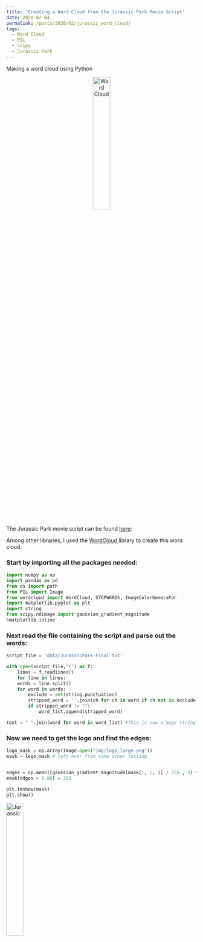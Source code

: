```yaml
---
title: 'Creating a Word Cloud from the Jurassic Park Movie Script'
date: 2020-02-04
permalink: /posts/2020/02/jurassic_word_cloud/
tags:
  - Word Cloud
  - PIL
  - Scipy
  - Jurassic Park
---
```

Making a word cloud using Python


<p align="center">
  <img src="../../../../images/word_cloud_jurassic2.png" alt="Word Cloud" style="width:30%" />
</p>

<!--
<div style="text-align:center">


<iframe src="../../../../images/word_cloud_jurassic2.png" name="Word Cloud" height="500" width="500">You need a Frames Capable browser to view this content.</iframe>
</div>
-->


The Jurassic Park movie script can be found <a href = "https://www.springfieldspringfield.co.uk/movie_script.php?movie=jurassic-park">here</a>: 


Among other libraries, I used the <a href= "http://amueller.github.io/word_cloud"/> WordCloud </a> library to create this word cloud. 

### Start by importing all the packages needed:

```python
import numpy as np
import pandas as pd
from os import path
from PIL import Image
from wordcloud import WordCloud, STOPWORDS, ImageColorGenerator
import matplotlib.pyplot as plt
import string
from scipy.ndimage import gaussian_gradient_magnitude
%matplotlib inline
```

### Next read the file containing the script and parse out the words:

```python
script_file = 'data/JurassicPark-Final.txt'

with open(script_file,'r') as f:
    lines = f.readlines()
    for line in lines:
	words = line.split()
	for word in words:
	    exclude = set(string.punctuation)
	    stripped_word = ''.join(ch for ch in word if ch not in exclude) # Exclude punctuation
	    if stripped_word != "":
	        word_list.append(stripped_word)

text = " ".join(word for word in word_list) #this is now a huge string containing the entire script!

```

### Now we need to get the logo and find the edges:

```python
logo_mask = np.array(Image.open("img/logo_large.png"))
mask = logo_mask # left over from some other testing


edges = np.mean([gaussian_gradient_magnitude(mask[:, :, i] / 255., 2) for i in range(3)], axis=0)
mask[edges > 0.08] = 255

plt.imshow(mask)
plt.show()
```

<img src="../../../../images/logo_large.png" alt="Jurassic" style="width:30%">









